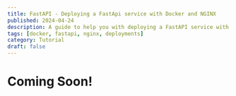 ```yaml
---
title: FastAPI - Deploying a FastApi service with Docker and NGINX
published: 2024-04-24
description: A guide to help you with deploying a FastAPI service with Docker and NGINX
tags: [docker, fastapi, nginx, deployments]
category: Tutorial
draft: false
---
```


# Coming Soon!
